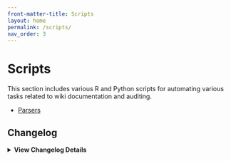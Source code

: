 ```yaml
---
front-matter-title: Scripts
layout: home
permalink: /scripts/
nav_order: 3
---
```


<!-- Folder-level landing page for /assets/scripts/ -->

# Scripts

This section includes various R and Python scripts for automating various tasks related to wiki documentation and auditing.

- [Parsers]({{site.baseurl}}/parsers/)

## Changelog

<details markdown="1">
  <summary><strong>View Changelog Details</strong></summary>

### 2025

- **2025-10-04**: Adds collapsible `<details markdown="1"></details>` section to the changelog. Adds year subsection to better organize long changelog lists.
- **2025-09-22**: Adds initial Markdown file.

</details>
